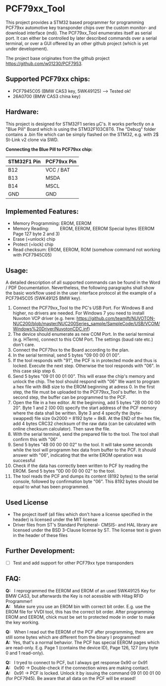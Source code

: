 # PCF79xx_Tool
This project provides a STM32 based programmer for programming PCF79xx automotive key transponder chips over the custom monitor- and download interface (mdi).
The PCF79xx_Tool enumerates itself as serial port. It can either be controlled by later described commands over a serial terminal, or over a GUI offered by an other github project (which is yet under development).

The project base originates from the github project https://github.com/w01230/PCF7953.

## Supported PCF79xx chips:
- PCF7945C05 (BMW CAS3 key, 5WK49125) --> Tested ok!
- 26A0700 (BMW CAS3 china key)

## Hardware:
This project is designed for STM32F1 series µC's. It works perfectly on a "Blue Pill" Board which is using the STM32F103C8T6.
The "Debug" folder contains a .bin file which can be simply flashed on the STM32, e.g. with 2$ St-Link v2 clone via SWD.

**Connecting the Blue Pill to PCF79xx chip:**

STM32F1 Pin | PCF79xx Pin
-----| -----------
B12 | VCC / BAT
B13 | MSDA
B14 | MSCL
GND | GND

## Implemented Features:
- Memory Programming: EROM, EEROM
- Memory Reading: &nbsp; &nbsp; &nbsp; &nbsp;  EROM, EEROM, EEROM Special bytes (EEROM Page 127 byte 2 and 3)
- Erase (=unlock) chip
- Protect (=lock) chip
- Read checksum: EROM, EEROM, ROM (somehow command not working with PCF7945C05)

## Usage:
A detailed description of all supported commands can be found in the Word / PDF Documentation.
Nevertheless, the following paragraphs shall show the basic workflow used in the user interface protocol at the example of a PCF7945C05 (5WK49125 BMW key).

1. Connect the PCF79xx_Tool to the PC's USB Port. For Windows 8 and higher, no drivers are needed. For Windows 7 you need to install Nuvoton VCP driver (e.g. here: https://github.com/teamjft/NUVOTON-NUC200/blob/master/NUC200Series_sample/SampleCode/USB/VCOM/Windows%20Driver/NuvotonCDC.inf)
2. The device should enumerate as new COM Port. In the serial terminal (e.g. HTerm), connect to this COM Port. The settings (baud rate etc.) don't care.
3. Connect the PCF79xx to the Board according to the plan.
4. In the serial terminal, send 5 bytes "09 00 00 01 00".
5. If the tool responds with "91", the PCF is in protected mode and thus is locked. Execute the next step. Otherwise the tool responds with "06". In this case skip step 6.
6. Send 5 bytes "09 01 00 01 00". This will erase the chip's memory and unlock the chip. The tool should respond with "06"
We want to program a hex file with 8kB size to the EROM beginning at adress 0. In the first step, the file must be uploaded to the PCF79xx_Tool's buffer. In the second step, the buffer can be programmed to the PCF.
7. Open the file in a hex editor. At the beginning, add 5 bytes "2B 00 00 00 20".  Byte 1 and 2 (00 00) specify the start address of the PCF memory where the data shall be written. Byte 3 and 4 specify the (byte-swapped) file size 0x2000 = 8192 byte = 8kB. At the END of the hex file, add 4 bytes CRC32 checksum of the raw data (can be calculated with online checksum calculator). Then save the file.
8. With the serial terminal, send the prepared file to the tool. The tool shall confirm this with "06"
9. Send 5 bytes "4B 00 00 00 02" to the tool. It will take some seconds while the tool will programm hex data from buffer to the PCF. It should answer with "06", indicating that the write EROM operation was successful
10. Check if the data has correctly been written to PCF by reading the EROM. Send 5 bytes "0D 00 00 00 02" to the tool.
11. The tool reads the PCF and dumps its content (8192 bytes) to the serial console, followed by confirmation byte "06". This 8192 bytes should be equal to what has been programmed.

## Used License
- The project itself (all files which don't have a license specified in the header) is licensed under the MIT license
- Driver files from ST's Standard Peripheral- CMSIS- and HAL library are licensed under the BSD 3-Clause license by ST. The license text is given in the header of these files

## Further Development:
- [ ] Test and add support for other PCF79xx type transponders


## FAQ:
**Q:** &nbsp; I reprogrammed the EEROM and EROM of an used 5WK49125 Key for BMW CAS3, but afterwards the Key is not acessible with Hitag RFID Programmer!<br>
**A:** &nbsp; Make sure you use an EROM bin with correct bit order. E.g. use the EROM file for VVDI tool, this has the correct bit order. After programming EROM and EEROM, chick must be set to protected mode in order to make the key working.


**Q:** &nbsp; When I read out the EEROM of the PCF after programming, there are still some bytes which are different from the binary I programmed!<br>
**A:** &nbsp;Yes, that's a normal behavior. The PCF has special EEROM pages which are read-only. E.g. Page 1 (contains the device ID), Page 126, 127 (ony byte 0 and 1 read-only).

**Q:**  &nbsp; I tryed to connect to PCF, but I always get response 0x90 or 0x91 <br>
**A:**  &nbsp; 0x90 -> Double-check if the connection wires are making contact. <br>
**A:**  &nbsp; 0x91 -> PCF is locked. Unlock it by issuing the command 09 01 00 01 00 (for PCF7945). Be aware that all data on the PCF will be erased!

